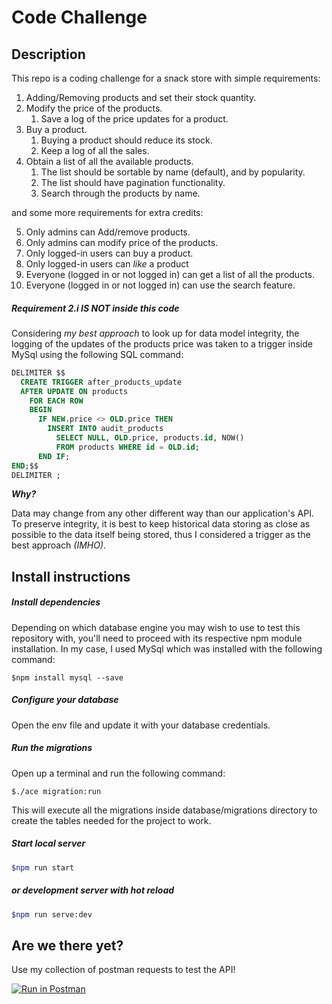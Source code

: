# Code Challenge

## Description

This repo is a coding challenge for a snack store with simple requirements:

1. Adding/Removing products and set their stock quantity.
1. Modify the price of the products.
   1. Save a log of the price updates for a product.
1. Buy a product.
   1. Buying a product should reduce its stock.
   1. Keep a log of all the sales.
1. Obtain a list of all the available products.
   1. The list should be sortable by name (default), and by popularity.
   1. The list should have pagination functionality.
   1. Search through the products by name.
    
and some more requirements for extra credits:

5. Only admins can Add/remove products.
6. Only admins can modify price of the products.
7. Only logged-in users can buy a product.
8. Only logged-in users can *like* a product
9. Everyone (logged in or not logged in) can get a list of all the products.
10. Everyone (logged in or not logged in) can use the search feature.

##### Requirement 2.i IS NOT inside this code

Considering *my best approach* to look up for data model integrity,
 the logging of the updates of the products price was taken to a trigger inside MySql using the following SQL command:
 
```sql
DELIMITER $$
  CREATE TRIGGER after_products_update
  AFTER UPDATE ON products
    FOR EACH ROW
    BEGIN
      IF NEW.price <> OLD.price THEN
        INSERT INTO audit_products
          SELECT NULL, OLD.price, products.id, NOW()
          FROM products WHERE id = OLD.id;
      END IF;
END;$$
DELIMITER ;
```
**_Why?_**

Data may change from any other different way than our application's API.
To preserve integrity, it is best to keep historical data storing as close as possible to the data itself being stored, 
thus I considered a trigger as the best approach _(IMHO)_.

## Install instructions
##### Install dependencies
  
Depending on which database engine you may wish to use to test this repository with, 
you'll need to proceed with its respective npm module installation.
In my case, I used MySql which was installed with the following command:

```
$npm install mysql --save 
```
  
##### Configure your database

Open the env file and update it with your database credentials.

##### Run the migrations

Open up a terminal and run the following command:

```
$./ace migration:run
```

This will execute all the migrations inside database/migrations directory to create the tables needed for the project to work.
  
##### Start local server

```bash
$npm run start
```
 
##### or development server with hot reload
 
```bash
$npm run serve:dev
```
  
## Are we there yet?
  
Use my collection of postman requests to test the API!

[![Run in Postman](https://run.pstmn.io/button.svg)](https://app.getpostman.com/run-collection/145a470a255fede5c8e1)
